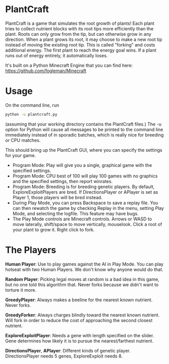 # PlantCraft
PlantCraft is a game that simulates the root growth of plants! Each plant tries to collect nutrient blocks with its root tips more efficiently than the plant. Roots can only grow from the tip, but can otherwise grow in any direction. When a plant grows its root, it may choose to make a new root tip instead of moving the existing root tip. This is called "forking" and costs additional energy. The first plant to reach the energy goal wins. If a plant runs out of energy entirely, it automatically loses.

It's built on a Python Minecraft Engine that you can find here: https://github.com/fogleman/Minecraft

# Usage

On the command line, run 
```sh
python -u plantcraft.py
```
(assuming that your working directory contains the PlantCraft files.) The -u option for Python will cause all messages to be printed to the command line immediately instead of in sporadic batches, which is really nice for breeding or CPU matches.

This should bring up the PlantCraft GUI, where you can specify the settings for your game. 
  - Program Mode: Play will give you a single, graphical game with the specified settings.
  - Program Mode: CPU best of 100 will play 100 games with no graphics and the specified settings, then report winrates.
  - Program Mode: Breeding is for breeding genetic players. By default, ExploreExploitPlayers are bred. If DirectionsPlayer or APlayer is set as Player 1, those players will be bred instead.
  - During Play Mode, you can press Backspace to save a replay file. You can then rewatch the game by checking Replay in the menu, setting Play Mode, and selecting the logfile. This feature may have bugs.
  - The Play Mode controls are Minecraft controls. Arrows or WASD to move laterally, shift/space to move vertically, mouselook. Click a root of your plant to grow it. Right click to fork.

# The Players
**Human Player**: Use to play games against the AI in Play Mode. You can play hotseat with two Human Players. We don't know why anyone would do that.

**Random Player**: Picking legal moves at random is a bad idea in this game, but no one told this algorithm that. Never forks because we didn't want to torture it more.

**GreedyPlayer**: Always makes a beeline for the nearest known nutrient. Never forks.

**GreedyForker**: Always charges blindly toward the nearest known nutrient. Will fork in order to reduce the cost of approaching the second closest nutrient.

**ExploreExploitPlayer**: Needs a gene with length specified on the slider. Gene determines how likely it is to pursue the nearest/farthest nutrient.

**DirectionsPlayer**, **APlayer**: Different kinds of genetic player. DirectionsPlayer needs 5 genes, ExploreExploit needs 8.